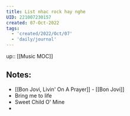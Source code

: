 ```yaml
---
title: List nhạc rock hay nghe
UID: 221007230157
created: 07-Oct-2022
tags:
  - 'created/2022/Oct/07'
  - 'daily/journal'
---
```

up:: [[Music MOC]]
## Notes:
- [[Bon Jovi, Livin' On A Prayer]] - [[Bon Jovi]]
- Bring me to life
- Sweet Child O' Mine
- 
